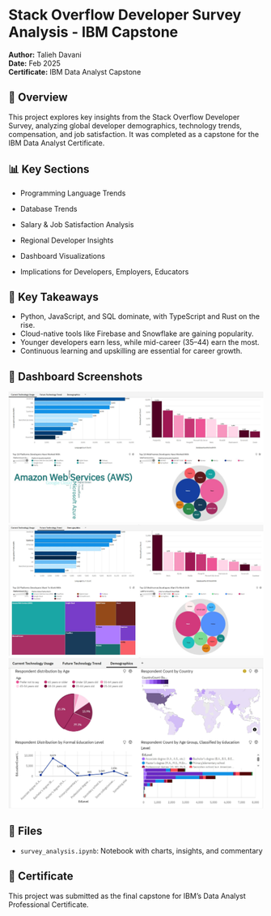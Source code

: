 # Stack Overflow Developer Survey Analysis - IBM Capstone

**Author:** Talieh Davani  
**Date:** Feb 2025  
**Certificate:** IBM Data Analyst Capstone

## 📌 Overview
This project explores key insights from the Stack Overflow Developer Survey, analyzing global developer demographics, technology trends, compensation, and job satisfaction. It was completed as a capstone for the IBM Data Analyst Certificate.

## 📊 Key Sections
- Programming Language Trends
- Database Trends

- Salary & Job Satisfaction Analysis
- Regional Developer Insights
- Dashboard Visualizations
- Implications for Developers, Employers, Educators


## 🧠 Key Takeaways
- Python, JavaScript, and SQL dominate, with TypeScript and Rust on the rise.
- Cloud-native tools like Firebase and Snowflake are gaining popularity.
- Younger developers earn less, while mid-career (35–44) earn the most.
- Continuous learning and upskilling are essential for career growth.

## 📸 Dashboard Screenshots
![Tab 1](Tab_1.JPG )
![Tab 2](Tab_2.JPG ) 
![Tab 3](Tab_3.JPG)


## 📁 Files
- `survey_analysis.ipynb`: Notebook with charts, insights, and commentary


## 🧾 Certificate
This project was submitted as the final capstone for IBM’s Data Analyst Professional Certificate.
